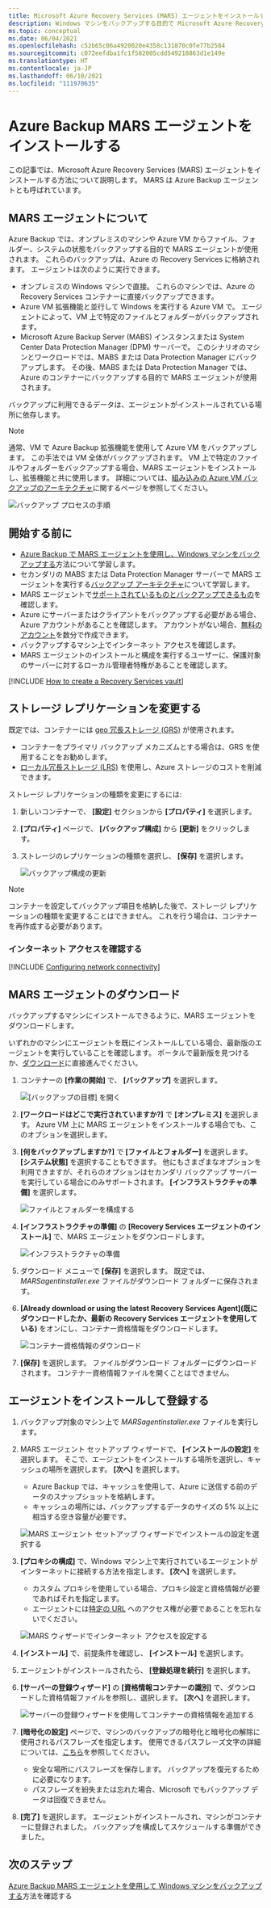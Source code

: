 ```yaml
---
title: Microsoft Azure Recovery Services (MARS) エージェントをインストールする
description: Windows マシンをバックアップする目的で Microsoft Azure Recovery Services (MARS) エージェントをインストールする方法について説明します。
ms.topic: conceptual
ms.date: 06/04/2021
ms.openlocfilehash: c52b65c06a4920020e4358c131870c0fe77b2584
ms.sourcegitcommit: c072eefdba1fc1f582005cdd549218863d1e149e
ms.translationtype: HT
ms.contentlocale: ja-JP
ms.lasthandoff: 06/10/2021
ms.locfileid: "111970635"
---
```

# <a name="install-the-azure-backup-mars-agent"></a>Azure Backup MARS エージェントをインストールする

この記事では、Microsoft Azure Recovery Services (MARS) エージェントをインストールする方法について説明します。 MARS は Azure Backup エージェントとも呼ばれています。

## <a name="about-the-mars-agent"></a>MARS エージェントについて

Azure Backup では、オンプレミスのマシンや Azure VM からファイル、フォルダー、システムの状態をバックアップする目的で MARS エージェントが使用されます。 これらのバックアップは、Azure の Recovery Services に格納されます。 エージェントは次のように実行できます。

* オンプレミスの Windows マシンで直接。 これらのマシンでは、Azure の Recovery Services コンテナーに直接バックアップできます。
* Azure VM 拡張機能と並行して Windows を実行する Azure VM で。 エージェントによって、VM 上で特定のファイルとフォルダーがバックアップされます。
* Microsoft Azure Backup Server (MABS) インスタンスまたは System Center Data Protection Manager (DPM) サーバーで。 このシナリオのマシンとワークロードでは、MABS または Data Protection Manager にバックアップします。 その後、MABS または Data Protection Manager では、Azure のコンテナーにバックアップする目的で MARS エージェントが使用されます。

バックアップに利用できるデータは、エージェントがインストールされている場所に依存します。

> [!NOTE]
> 通常、VM で Azure Backup 拡張機能を使用して Azure VM をバックアップします。 この手法では VM 全体がバックアップされます。 VM 上で特定のファイルやフォルダーをバックアップする場合、MARS エージェントをインストールし、拡張機能と共に使用します。 詳細については、[組み込みの Azure VM バックアップのアーキテクチャ](backup-architecture.md#architecture-built-in-azure-vm-backup)に関するページを参照してください。

![バックアップ プロセスの手順](./media/backup-configure-vault/initial-backup-process.png)

## <a name="before-you-start"></a>開始する前に

* [Azure Backup で MARS エージェントを使用し、Windows マシンをバックアップする](backup-architecture.md#architecture-direct-backup-of-on-premises-windows-server-machines-or-azure-vm-files-or-folders)方法について学習します。
* セカンダリの MABS または Data Protection Manager サーバーで MARS エージェントを実行する[バックアップ アーキテクチャ](backup-architecture.md#architecture-back-up-to-dpmmabs)について学習します。
* MARS エージェントで[サポートされているものとバックアップできるもの](backup-support-matrix-mars-agent.md)を確認します。
* Azure にサーバーまたはクライアントをバックアップする必要がある場合、Azure アカウントがあることを確認します。 アカウントがない場合、[無料のアカウント](https://azure.microsoft.com/free/)を数分で作成できます。
* バックアップするマシン上でインターネット アクセスを確認します。
* MARS エージェントのインストールと構成を実行するユーザーに、保護対象のサーバーに対するローカル管理者特権があることを確認します。

[!INCLUDE [How to create a Recovery Services vault](../../includes/backup-create-rs-vault.md)]

## <a name="modify-storage-replication"></a>ストレージ レプリケーションを変更する

既定では、コンテナーには [geo 冗長ストレージ (GRS)](../storage/common/storage-redundancy.md#geo-redundant-storage) が使用されます。

* コンテナーをプライマリ バックアップ メカニズムとする場合は、GRS を使用することをお勧めします。
* [ローカル冗長ストレージ (LRS)](../storage/common/storage-redundancy.md#locally-redundant-storage) を使用し、Azure ストレージのコストを削減できます。

ストレージ レプリケーションの種類を変更にするには:

1. 新しいコンテナーで、 **[設定]** セクションから **[プロパティ]** を選択します。

1. **[プロパティ]** ページで、 **[バックアップ構成]** から **[更新]** をクリックします。

1. ストレージのレプリケーションの種類を選択し、 **[保存]** を選択します。

    ![バックアップ構成の更新](./media/backup-afs/backup-configuration.png)

> [!NOTE]
> コンテナーを設定してバックアップ項目を格納した後で、ストレージ レプリケーションの種類を変更することはできません。 これを行う場合は、コンテナーを再作成する必要があります。
>

### <a name="verify-internet-access"></a>インターネット アクセスを確認する

[!INCLUDE [Configuring network connectivity](../../includes/backup-network-connectivity.md)]

## <a name="download-the-mars-agent"></a>MARS エージェントのダウンロード

バックアップするマシンにインストールできるように、MARS エージェントをダウンロードします。

いずれかのマシンにエージェントを既にインストールしている場合、最新版のエージェントを実行していることを確認します。 ポータルで最新版を見つけるか、[ダウンロード](https://aka.ms/azurebackup_agent)に直接進んでください。

1. コンテナーの **[作業の開始]** で、 **[バックアップ]** を選択します。

    ![[バックアップの目標] を開く](./media/backup-try-azure-backup-in-10-mins/open-backup-settings.png)

1. **[ワークロードはどこで実行されていますか?]** で **[オンプレミス]** を選択します。 Azure VM 上に MARS エージェントをインストールする場合でも、このオプションを選択します。
1. **[何をバックアップしますか?]** で **[ファイルとフォルダー]** を選択します。 **[システム状態]** を選択することもできます。 他にもさまざまなオプションを利用できますが、それらのオプションはセカンダリ バックアップ サーバーを実行している場合にのみサポートされます。 **[インフラストラクチャの準備]** を選択します。

    ![ファイルとフォルダーを構成する](./media/backup-try-azure-backup-in-10-mins/set-file-folder.png)

1. **[インフラストラクチャの準備]** の **[Recovery Services エージェントのインストール]** で、MARS エージェントをダウンロードします。

    ![インフラストラクチャの準備](./media/backup-try-azure-backup-in-10-mins/choose-agent-for-server-client.png)

1. ダウンロード メニューで **[保存]** を選択します。 既定では、 *MARSagentinstaller.exe* ファイルがダウンロード フォルダーに保存されます。

1. **[Already download or using the latest Recovery Services Agent]\(既にダウンロードしたか、最新の Recovery Services エージェントを使用している\)** をオンにし、コンテナー資格情報をダウンロードします。

    ![コンテナー資格情報のダウンロード](./media/backup-try-azure-backup-in-10-mins/download-vault-credentials.png)

1. **[保存]** を選択します。 ファイルがダウンロード フォルダーにダウンロードされます。 コンテナー資格情報ファイルを開くことはできません。

## <a name="install-and-register-the-agent"></a>エージェントをインストールして登録する

1. バックアップ対象のマシン上で *MARSagentinstaller.exe* ファイルを実行します。
1. MARS エージェント セットアップ ウィザードで、 **[インストールの設定]** を選択します。 そこで、エージェントをインストールする場所を選択し、キャッシュの場所を選択します。 **[次へ]** を選択します。
   * Azure Backup では、キャッシュを使用して、Azure に送信する前のデータのスナップショットを格納します。
   * キャッシュの場所には、バックアップするデータのサイズの 5% 以上に相当する空き容量が必要です。

    ![MARS エージェント セットアップ ウィザードでインストールの設定を選択する](./media/backup-configure-vault/mars1.png)

1. **[プロキシの構成]** で、Windows マシン上で実行されているエージェントがインターネットに接続する方法を指定します。 **[次へ]** を選択します。

   * カスタム プロキシを使用している場合、プロキシ設定と資格情報が必要であればそれを指定します。
   * エージェントには[特定の URL](#before-you-start) へのアクセス権が必要であることを忘れないでください。

    ![MARS ウィザードでインターネット アクセスを設定する](./media/backup-configure-vault/mars2.png)

1. **[インストール]** で、前提条件を確認し、 **[インストール]** を選択します。
1. エージェントがインストールされたら、 **[登録処理を続行]** を選択します。
1. **[サーバーの登録ウィザード]** の **[資格情報コンテナーの識別]** で、ダウンロードした資格情報ファイルを参照し、選択します。 **[次へ]** を選択します。

    ![サーバーの登録ウィザードを使用してコンテナーの資格情報を追加する](./media/backup-configure-vault/register1.png)

1. **[暗号化の設定]** ページで、マシンのバックアップの暗号化と暗号化の解除に使用されるパスフレーズを指定します。 使用できるパスフレーズ文字の詳細については、[こちら](backup-azure-file-folder-backup-faq.yml#what-characters-are-allowed-for-the-passphrase-)を参照してください。

    * 安全な場所にパスフレーズを保存します。 バックアップを復元するために必要になります。
    * パスフレーズを紛失または忘れた場合、Microsoft でもバックアップ データは回復できません。

1. **[完了]** を選択します。 エージェントがインストールされ、マシンがコンテナーに登録されました。 バックアップを構成してスケジュールする準備ができました。

## <a name="next-steps"></a>次のステップ

[Azure Backup MARS エージェントを使用して Windows マシンをバックアップする](backup-windows-with-mars-agent.md)方法を確認する
